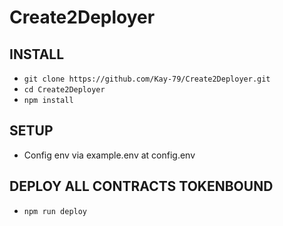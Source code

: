 # Create2Deployer

## INSTALL

-   `git clone https://github.com/Kay-79/Create2Deployer.git`
-   `cd Create2Deployer`
-   `npm install`

## SETUP

-   Config env via example.env at config.env

## DEPLOY ALL CONTRACTS TOKENBOUND

-   `npm run deploy`
